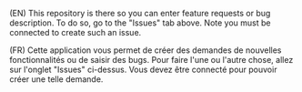 (EN) This repository is there so you can enter feature requests or bug description. To do so, go to the "Issues" tab above. Note you must be connected to create such an issue.

(FR) Cette application vous permet de créer des demandes de nouvelles fonctionnalités ou de saisir des bugs. Pour faire l'une ou l'autre chose, allez sur l'onglet "Issues" ci-dessus. Vous devez être connecté pour pouvoir créer une telle demande.
